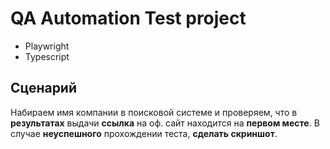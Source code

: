 ﻿
# QA Automation Test project

- Playwright
- Typescript

## Сценарий

Набираем имя компании в поисковой системе и проверяем, что в 
**результатах** выдачи **ссылка** на оф. сайт находится на **первом 
месте**. В случае **неуспешного** прохождении теста, **сделать скриншот**.

